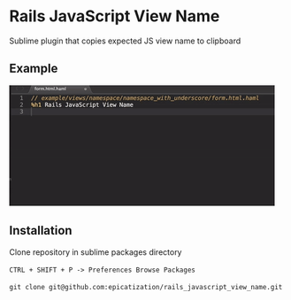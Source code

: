 # Rails JavaScript View Name
Sublime plugin that copies expected JS view name to clipboard
## Example
![](example.gif)

## Installation
Clone repository in sublime packages directory

```CTRL + SHIFT + P -> Preferences Browse Packages```

```git clone git@github.com:epicatization/rails_javascript_view_name.git```


